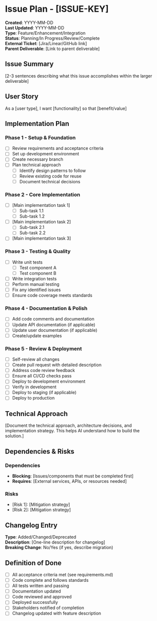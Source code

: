 # Issue Plan - [ISSUE-KEY]

**Created**: YYYY-MM-DD  
**Last Updated**: YYYY-MM-DD  
**Type**: Feature/Enhancement/Integration  
**Status**: Planning/In Progress/Review/Complete  
**External Ticket**: [Jira/Linear/GitHub link]  
**Parent Deliverable**: [Link to parent deliverable]  

## Issue Summary

[2-3 sentences describing what this issue accomplishes within the larger deliverable]

## User Story

As a [user type], I want [functionality] so that [benefit/value]

## Implementation Plan

### Phase 1 - Setup & Foundation

- [ ] Review requirements and acceptance criteria
- [ ] Set up development environment
- [ ] Create necessary branch
- [ ] Plan technical approach
  - [ ] Identify design patterns to follow
  - [ ] Review existing code for reuse
  - [ ] Document technical decisions

### Phase 2 - Core Implementation

- [ ] [Main implementation task 1]
  - [ ] Sub-task 1.1
  - [ ] Sub-task 1.2
- [ ] [Main implementation task 2]
  - [ ] Sub-task 2.1
  - [ ] Sub-task 2.2
- [ ] [Main implementation task 3]

### Phase 3 - Testing & Quality

- [ ] Write unit tests
  - [ ] Test component A
  - [ ] Test component B
- [ ] Write integration tests
- [ ] Perform manual testing
- [ ] Fix any identified issues
- [ ] Ensure code coverage meets standards

### Phase 4 - Documentation & Polish

- [ ] Add code comments and documentation
- [ ] Update API documentation (if applicable)
- [ ] Update user documentation (if applicable)
- [ ] Create/update examples

### Phase 5 - Review & Deployment

- [ ] Self-review all changes
- [ ] Create pull request with detailed description
- [ ] Address code review feedback
- [ ] Ensure all CI/CD checks pass
- [ ] Deploy to development environment
- [ ] Verify in development
- [ ] Deploy to staging (if applicable)
- [ ] Deploy to production

## Technical Approach

[Document the technical approach, architecture decisions, and implementation strategy. This helps AI understand how to build the solution.]

## Dependencies & Risks

### Dependencies
- **Blocking**: [Issues/components that must be completed first]
- **Requires**: [External services, APIs, or resources needed]

### Risks
- [Risk 1]: [Mitigation strategy]
- [Risk 2]: [Mitigation strategy]

## Changelog Entry

**Type**: Added/Changed/Deprecated  
**Description**: [One-line description for changelog]  
**Breaking Change**: No/Yes (if yes, describe migration)  

## Definition of Done

- [ ] All acceptance criteria met (see requirements.md)
- [ ] Code complete and follows standards
- [ ] All tests written and passing
- [ ] Documentation updated
- [ ] Code reviewed and approved
- [ ] Deployed successfully
- [ ] Stakeholders notified of completion
- [ ] Changelog updated with feature description